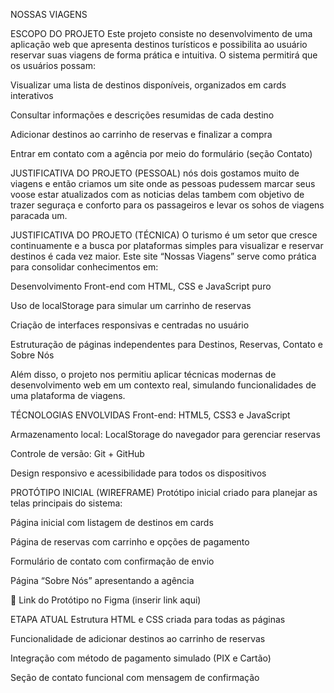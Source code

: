  NOSSAS VIAGENS
 
ESCOPO DO PROJETO
Este projeto consiste no desenvolvimento de uma aplicação web que apresenta destinos turísticos e possibilita ao usuário reservar suas viagens de forma prática e intuitiva.
O sistema permitirá que os usuários possam:

Visualizar uma lista de destinos disponíveis, organizados em cards interativos

Consultar informações e descrições resumidas de cada destino

Adicionar destinos ao carrinho de reservas e finalizar a compra

Entrar em contato com a agência por meio do formulário (seção Contato)

JUSTIFICATIVA DO PROJETO (PESSOAL)
nós dois gostamos muito de viagens e então criamos um site onde as pessoas pudessem marcar seus voose estar atualizados com as noticias delas tambem com objetivo de trazer seguraça e conforto para os passageiros e levar os sohos de viagens paracada um.

JUSTIFICATIVA DO PROJETO (TÉCNICA)
O turismo é um setor que cresce continuamente e a busca por plataformas simples para visualizar e reservar destinos é cada vez maior.
Este site “Nossas Viagens” serve como prática para consolidar conhecimentos em:

Desenvolvimento Front-end com HTML, CSS e JavaScript puro

Uso de localStorage para simular um carrinho de reservas

Criação de interfaces responsivas e centradas no usuário

Estruturação de páginas independentes para Destinos, Reservas, Contato e Sobre Nós

Além disso, o projeto nos permitiu aplicar técnicas modernas de desenvolvimento web em um contexto real, simulando funcionalidades de uma plataforma de viagens.

TÉCNOLOGIAS ENVOLVIDAS
Front-end: HTML5, CSS3 e JavaScript

Armazenamento local: LocalStorage do navegador para gerenciar reservas

Controle de versão: Git + GitHub

Design responsivo e acessibilidade para todos os dispositivos

PROTÓTIPO INICIAL (WIREFRAME)
Protótipo inicial criado para planejar as telas principais do sistema:

Página inicial com listagem de destinos em cards

Página de reservas com carrinho e opções de pagamento

Formulário de contato com confirmação de envio

Página “Sobre Nós” apresentando a agência

📎 Link do Protótipo no Figma (inserir link aqui)

ETAPA ATUAL
Estrutura HTML e CSS criada para todas as páginas

Funcionalidade de adicionar destinos ao carrinho de reservas

Integração com método de pagamento simulado (PIX e Cartão)

Seção de contato funcional com mensagem de confirmação
